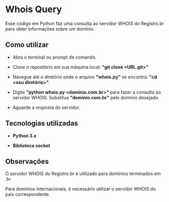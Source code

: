 # Whois Query

Esse código em Python faz uma consulta ao servidor WHOIS do Registro.br para obter informações sobre um domínio.

## Como utilizar

- Abra o terminal ou prompt de comando.

- Clone o repositório em sua máquina local: __"git clone <URL.git>"__

- Navegue até o diretório onde o arquivo __"whois.py"__ se encontra: __"cd <seu diretório>"__.

- Digite __"python whois.py <dominio.com.br>"__ para fazer a consulta ao servidor WHOIS. Substitua __"dominio.com.br"__ pelo domínio desejado.

- Aguarde a resposta do servidor.

## Tecnologias utilizadas

- __Python 3.x__

- __Biblioteca socket__

## Observações

O servidor WHOIS do Registro.br é utilizado para domínios terminados em .br

Para domínios internacionais, é necessário utilizar o servidor WHOIS do país correspondente.
